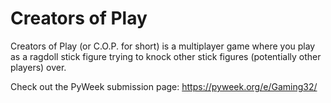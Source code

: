 # Creators of Play

Creators of Play (or C.O.P. for short) is a multiplayer game where you play as a ragdoll stick figure trying to knock other stick figures (potentially other players) over.

Check out the PyWeek submission page: https://pyweek.org/e/Gaming32/
